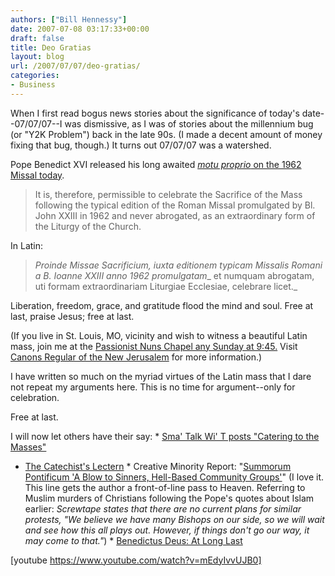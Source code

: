 ```yaml
---
authors: ["Bill Hennessy"]
date: 2007-07-08 03:17:33+00:00
draft: false
title: Deo Gratias
layout: blog
url: /2007/07/07/deo-gratias/
categories:
- Business
---
```


When I first read bogus news stories about the significance of today's date--07/07/07--I was dismissive, as I was of stories about the millennium bug (or "Y2K Problem") back in the late 90s. (I made a decent amount of money fixing that bug, though.) It turns out 07/07/07 was a watershed.

Pope Benedict XVI released his long awaited [_motu proprio_ on the 1962 Missal today](https://www.cwnews.com/news/viewstory.cfm?recnum=52234).

> It is, therefore, permissible to celebrate the Sacrifice of the Mass  following the typical edition of the Roman Missal promulgated by Bl. John  XXIII in 1962 and never abrogated, as an extraordinary form of the Liturgy of  the Church. 
> 
> 

In Latin:

> _Proinde Missae Sacrificium, iuxta editionem typicam Missalis Romani a B. Ioanne  XXIII anno 1962 promulgatam__ et numquam abrogatam, uti formam  extraordinariam Liturgiae Ecclesiae, celebrare licet._   

> 
> 

Liberation, freedom, grace, and gratitude flood the mind and soul. Free at last, praise Jesus; free at last.

(If you live in St. Louis, MO, vicinity and wish to witness a beautiful Latin mass, join me at the [Passionist Nuns Chapel any Sunday at 9:45.](https://maps.google.com/maps?f=q&hl=en&geocode=&q=15700+Clayton+Rd,+Ellisville,+MO&sll=37.0625,-95.677068&sspn=70.239863,111.445313&ie=UTF8&ll=38.605335,-90.575988&spn=0.008686,0.013604&z=16&iwloc=addr&om=1) Visit [Canons Regular of the New Jerusalem](https://www.canonsregular.com/) for more information.)

I have written so much on the myriad virtues of the Latin mass that I dare not repeat my arguments here. This is no time for argument--only for celebration. 

Free at last.

I will now let others have their say:  * [Sma' Talk Wi' T posts "Catering to the Masses"](https://smalltalkwitht.blogspot.com/2007/07/catering-to-masses.html)   
  * [The Catechist's Lectern](https://onlinecatechist.blogspot.com/2007/07/summorum-pontificum-perspective.html)  * Creative Minority Report: "[Summorum Pontificum 'A Blow to Sinners, Hell-Based Community Groups'](https://www.creativeminorityreport.com/2007/07/summorum-pontificum-blow-to-sinners.html)" (I love it. This line gets the author a front-of-line pass to Heaven. Referring to Muslim murders of Christians following the Pope's quotes about Islam earlier: _Screwtape states that there are no current plans for similar protests, "We believe we have many Bishops on our side, so we will wait and see how this all plays out. However, if things don't go our way, it may come to that."_)  * [Benedictus Deus: At Long Last](https://benedictus.mantoanpages.net/?p=153)  


[youtube https://www.youtube.com/watch?v=mEdyIvvUJB0]
